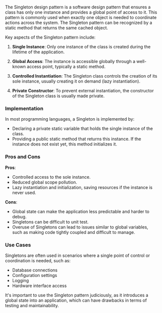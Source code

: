 The Singleton design pattern is a software design pattern that ensures a class has only one instance and provides a global point of access to it. This pattern is commonly used when exactly one object is needed to coordinate actions across the system. The Singleton pattern can be recognized by a static method that returns the same cached object.

Key aspects of the Singleton pattern include:

1. **Single Instance**: Only one instance of the class is created during the lifetime of the application.

2. **Global Access**: The instance is accessible globally through a well-known access point, typically a static method.

3. **Controlled Instantiation**: The Singleton class controls the creation of its sole instance, usually creating it on demand (lazy instantiation).

4. **Private Constructor**: To prevent external instantiation, the constructor of the Singleton class is usually made private.

### Implementation

In most programming languages, a Singleton is implemented by:

- Declaring a private static variable that holds the single instance of the class.
- Providing a public static method that returns this instance. If the instance does not exist yet, this method initializes it.

### Pros and Cons

**Pros**:
- Controlled access to the sole instance.
- Reduced global scope pollution.
- Lazy instantiation and initialization, saving resources if the instance is never used.

**Cons**:
- Global state can make the application less predictable and harder to debug.
- Singletons can be difficult to unit test.
- Overuse of Singletons can lead to issues similar to global variables, such as making code tightly coupled and difficult to manage.

### Use Cases

Singletons are often used in scenarios where a single point of control or coordination is needed, such as:
- Database connections
- Configuration settings
- Logging
- Hardware interface access

It's important to use the Singleton pattern judiciously, as it introduces a global state into an application, which can have drawbacks in terms of testing and maintainability.